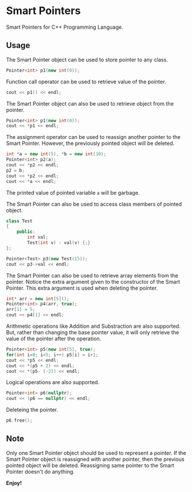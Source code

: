 # Smart Pointers

Smart Pointers for C++ Programming Language.

## Usage

The Smart Pointer object can be used to store pointer to any class.

```cpp
Pointer<int> p1(new int(0));
```

Function call operator can be used to retrieve value of the pointer.

```cpp
cout << p1() << endl;
```

The Smart Pointer object can also be used to retrieve object from the pointer.

```cpp
Pointer<int> p1(new int(0));
cout << *p1 << endl;
```

The assignment operator can be used to reassign another pointer to the Smart Pointer. However, the previously pointed object will be deleted.

```cpp
int *a = new int(5), *b = new int(10);
Pointer<int> p2(a);
cout << *p2 << endl;
p2 = b;
cout << *p2 << endl;
cout << *a << endl;
```

The printed value of pointed variable `a` will be garbage.

The Smart Pointer can also be used to access class members of pointed object.

```cpp
class Test
{
    public:
        int val;
        Test(int v) : val(v) {;}
};

Pointer<Test> p3(new Test(15));
cout << p3->val << endl;
```

The Smart Pointer can also be used to retrieve array elements from the pointer. Notice the extra argument given to the constructor of the Smart Pointer. This extra argument is used when deleting the pointer.

```cpp
int* arr = new int[5]();
Pointer<int> p4(arr, true);
arr[1] = 5;
cout << p4[1] << endl;
```

Arithmetic operations like Addition and Substraction are also supported. But, rather than changing the base pointer value, it will only retrieve the value of the pointer after the operation.

```cpp
Pointer<int> p5(new int[5], true);
for(int i=0; i<5; i++) p5[i] = i+1;
cout << *p5 << endl;
cout << *(p5 + 2) << endl;
cout << *(p5- (-2)) << endl;
```

Logical operations are also supported.

```cpp
Pointer<int> p6(nullptr);
cout << (p6 == nullptr) << endl;
```

Deleteing the pointer.

```cpp
p6.free();
```

## Note

Only one Smart Pointer object should be used to represent a pointer. If the Smart Pointer object is reassigned with another pointer, then the previous pointed object will be deleted. Reassigning same pointer to the Smart Pointer doesn't do anything.

**Enjoy!**